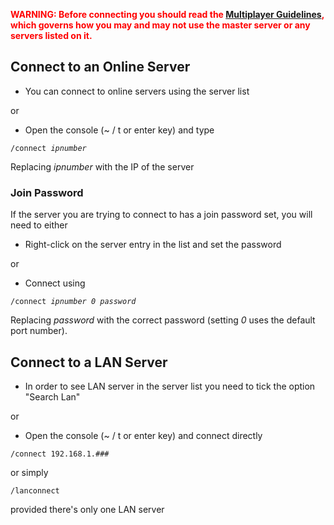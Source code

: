 <font color="#FF0000">**WARNING: Before connecting you should read the [Multiplayer Guidelines](Multiplayer_Guidelines "wikilink"), which governs how you may and may not use the master server or any servers listed on it.**</font>

## Connect to an Online Server

-   You can connect to online servers using the server list

or

-   Open the console (~ / t or enter key) and type

`/connect `*`ipnumber`*

Replacing *ipnumber* with the IP of the server

### Join Password

If the server you are trying to connect to has a join password set, you will need to either

-   Right-click on the server entry in the list and set the password

or

-   Connect using

`/connect `*`ipnumber`*` `*`0`*` `*`password`*

Replacing *password* with the correct password (setting *0* uses the default port number).

## Connect to a LAN Server

-   In order to see LAN server in the server list you need to tick the option "Search Lan"

or

-   Open the console (~ / t or enter key) and connect directly

`/connect 192.168.1.###`

or simply

`/lanconnect`

provided there's only one LAN server
